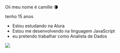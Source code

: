 Oii meu nome é camille 🌘 

tenho 15 anos 

- Estou estudando na Alura
- Estou me desenvolvendo na linguagem JavaScript
- eu pretendo trabalhar como Analista de Dados

![](https://media1.tenor.com/m/x9yjzZbA7JMAAAAC/coraline-othermother.gif)

